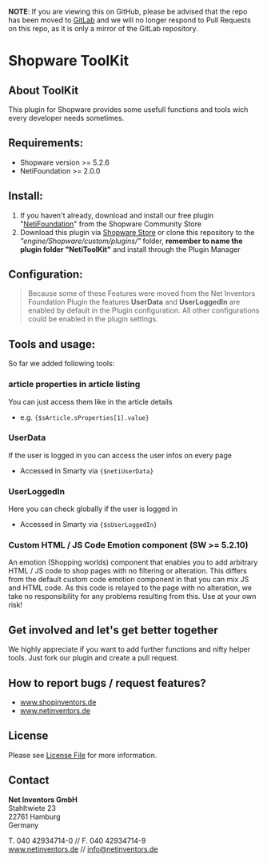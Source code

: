 **NOTE**: If you are viewing this on GitHub, please be advised that the repo has been moved to [GitLab](https://gitlab.netinventors.de/-/ide/project/shopware/labs/NetiToolKit) and we will no longer respond to Pull Requests on this repo, as it is only a mirror of the GitLab repository.


# Shopware ToolKit

## About ToolKit

This plugin for Shopware  provides some usefull functions and tools wich every developer needs sometimes.

## Requirements:
* Shopware version >= 5.2.6
* NetiFoundation >= 2.0.0

## Install:
1. If you haven't already, download and install our free plugin "[NetiFoundation](http://store.shopware.com/detail/index/sArticle/162025)" from the Shopware Community Store
2. Download this plugin via [Shopware Store](http://store.shopware.com/detail/index/sArticle/163077) or clone this repository to the
*"engine/Shopware/custom/plugins/"* folder, **remember to name the plugin folder "NetiToolKit"** and install through the Plugin Manager

## Configuration:
> Because some of these Features were moved from the Net Inventors Foundation Plugin the features **UserData**
and **UserLoggedIn** are enabled by default in the Plugin configuration. All other configurations could be enabled in the plugin settings.

## Tools and usage:
So far we added following tools:

### article properties in article listing
You can just access them like in the article details
* e.g. `{$sArticle.sProperties[1].value}`

### UserData
If the user is logged in you can access the user infos on every page
* Accessed in Smarty via `{$netiUserData}`

### UserLoggedIn
Here you can check globally if the user is logged in
* Accessed in Smarty via `{$sUserLoggedIn}`

### Custom HTML / JS Code Emotion component (SW >= 5.2.10)
An emotion (Shopping worlds) component that enables you to add arbitrary HTML / JS code to shop pages with no 
filtering or alteration. This differs from the default custom code emotion component in that you can mix JS and HTML code.
As this code is relayed to the page with no alteration, we take no responsibility for any problems resulting from this. 
Use at your own risk!

## Get involved and let's get better together
We highly appreciate if you want to add further functions and nifty helper tools. Just fork our plugin and create a pull request.

## How to report bugs / request features?

 - www.shopinventors.de
 - www.netinventors.de

## License
Please see [License File](LICENSE) for more information.

## Contact
**Net Inventors GmbH**  
Stahltwiete 23  
22761 Hamburg  
Germany  

T. 040 42934714-0 // F. 040 42934714-9  
www.netinventors.de // info@netinventors.de

